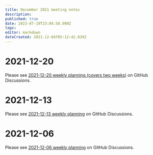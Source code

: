 ```yaml
---
title: December 2021 meeting notes
description: 
published: true
date: 2023-07-19T23:04:58.990Z
tags: 
editor: markdown
dateCreated: 2021-12-04T05:12:42.039Z
---
```


# 2021-12-20

Please see [2021-12-20 weekly planning (covers two weeks)](https://github.com/centerofci/mathesar/discussions/905) on GitHub Discussions.

# 2021-12-13

Please see [2021-12-13 weekly planning](https://github.com/centerofci/mathesar/discussions/882) on GitHub Discussions.

# 2021-12-06

Please see [2021-12-06 weekly planning](https://github.com/centerofci/mathesar/discussions/866) on GitHub Discussions.
